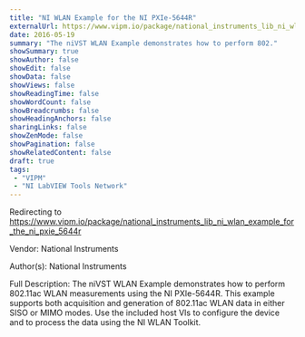 ```yaml
---
title: "NI WLAN Example for the NI PXIe-5644R"
externalUrl: https://www.vipm.io/package/national_instruments_lib_ni_wlan_example_for_the_ni_pxie_5644r
date: 2016-05-19
summary: "The niVST WLAN Example demonstrates how to perform 802."
showSummary: true
showAuthor: false
showEdit: false
showData: false
showViews: false
showReadingTime: false
showWordCount: false
showBreadcrumbs: false
showHeadingAnchors: false
sharingLinks: false
showZenMode: false
showPagination: false
showRelatedContent: false
draft: true
tags:
 - "VIPM"
 - "NI LabVIEW Tools Network"
---
```


Redirecting to https://www.vipm.io/package/national_instruments_lib_ni_wlan_example_for_the_ni_pxie_5644r

Vendor: National Instruments

Author(s): National Instruments
 
Full Description:
The niVST WLAN Example demonstrates how to perform 802.11ac WLAN measurements using the NI PXIe-5644R. This example supports both acquisition and generation of 802.11ac WLAN data in either SISO or MIMO modes. Use the included host VIs to configure the device and to process the data using the NI WLAN Toolkit.